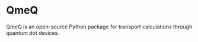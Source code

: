 # QmeQ
QmeQ is an open-source Python package for transport calculations through quantum dot devices.
